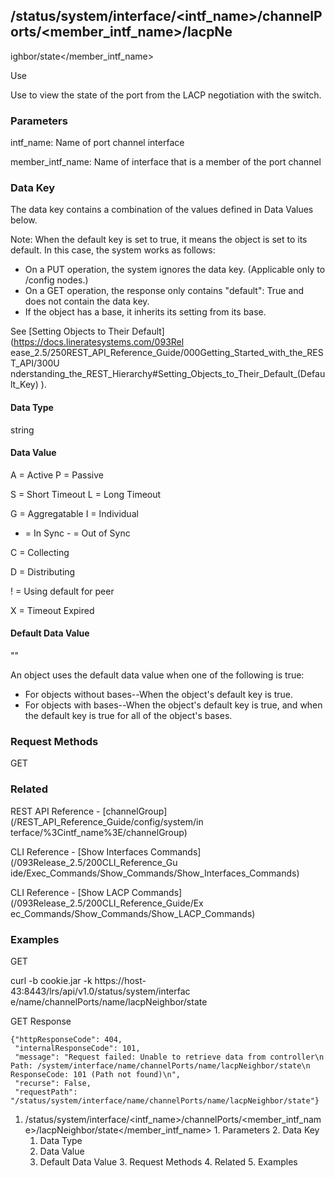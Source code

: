 ## /status/system/interface/<intf_name>/channelPorts/<member_intf_name>/lacpNe
ighbor/state</member_intf_name>

Use

Use to view the state of the port from the LACP negotiation with the switch.

### Parameters

intf_name: Name of port channel interface

member_intf_name: Name of interface that is a member of the port channel

### Data Key

The data key contains a combination of the values defined in Data Values
below.

Note: When the default key is set to true, it means the object is set to its
default. In this case, the system works as follows:

  * On a PUT operation, the system ignores the data key. (Applicable only to /config nodes.)
  * On a GET operation, the response only contains "default": True and does not contain the data key.
  * If the object has a base, it inherits its setting from its base.

See [Setting Objects to Their Default](https://docs.lineratesystems.com/093Rel
ease_2.5/250REST_API_Reference_Guide/000Getting_Started_with_the_REST_API/300U
nderstanding_the_REST_Hierarchy#Setting_Objects_to_Their_Default_(Default_Key)
).

#### Data Type

string

#### Data Value

A = Active P = Passive

S = Short Timeout L = Long Timeout

G = Aggregatable I = Individual

+ = In Sync - = Out of Sync

C = Collecting

D = Distributing

! = Using default for peer

X = Timeout Expired

#### Default Data Value

""

An object uses the default data value when one of the following is true:

  * For objects without bases--When the object's default key is true.
  * For objects with bases--When the object's default key is true, and when the default key is true for all of the object's bases.

### Request Methods

GET

### Related

REST API Reference - [channelGroup](/REST_API_Reference_Guide/config/system/in
terface/%3Cintf_name%3E/channelGroup)

CLI Reference - [Show Interfaces Commands](/093Release_2.5/200CLI_Reference_Gu
ide/Exec_Commands/Show_Commands/Show_Interfaces_Commands)

CLI Reference - [Show LACP Commands](/093Release_2.5/200CLI_Reference_Guide/Ex
ec_Commands/Show_Commands/Show_LACP_Commands)

### Examples

GET

curl -b cookie.jar -k https://host-43:8443/lrs/api/v1.0/status/system/interfac
e/name/channelPorts/name/lacpNeighbor/state

GET Response

    
    {"httpResponseCode": 404,
     "internalResponseCode": 101,
     "message": "Request failed: Unable to retrieve data from controller\n  Path: /system/interface/name/channelPorts/name/lacpNeighbor/state\n  ResponseCode: 101 (Path not found)\n",
     "recurse": False,
     "requestPath": "/status/system/interface/name/channelPorts/name/lacpNeighbor/state"}
    

  1. /status/system/interface/<intf_name>/channelPorts/<member_intf_name>/lacpNeighbor/state</member_intf_name>
    1. Parameters
    2. Data Key
      1. Data Type
      2. Data Value
      3. Default Data Value
    3. Request Methods
    4. Related
    5. Examples

